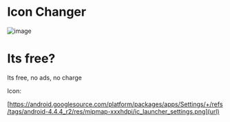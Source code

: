 # Icon Changer
![image](https://github.com/user-attachments/assets/dd93bd6d-eabb-4219-8eee-2b9d41504548)
# Its free?
Its free, no ads, no charge



Icon:



[https://android.googlesource.com/platform/packages/apps/Settings/+/refs/tags/android-4.4.4_r2/res/mipmap-xxxhdpi/ic_launcher_settings.png](url)
